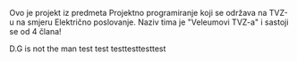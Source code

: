Ovo je projekt iz predmeta Projektno programiranje koji se održava na TVZ-u na smjeru Električno poslovanje.
Naziv tima je "Veleumovi TVZ-a" i sastoji se od 4 člana!

D.G is not  the man
test test
testtesttesttest